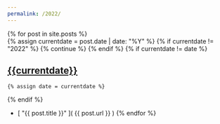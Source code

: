```yaml
---
permalink: /2022/
---
```

{% for post in site.posts %}  
  {% assign currentdate = post.date | date: "%Y" %}
  {% if currentdate != "2022" %}
    {% continue %}
  {% endif %}
  {% if currentdate != date %}
## [{{currentdate}}](.)
    {% assign date = currentdate %} 
  {% endif %}
  * [ "{{ post.title }}" ]( {{ post.url }} )
{% endfor %}
